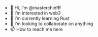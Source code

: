- 👋 Hi, I’m @masterchiefff
- 👀 I’m interested in web3
- 🌱 I’m currently learning Rust
- 💞️ I’m looking to collaborate on anything
- 📫 How to reach me here

<!---
masterchiefff/masterchiefff is a ✨ special ✨ repository because its `README.md` (this file) appears on your GitHub profile.
You can click the Preview link to take a look at your changes.
--->

